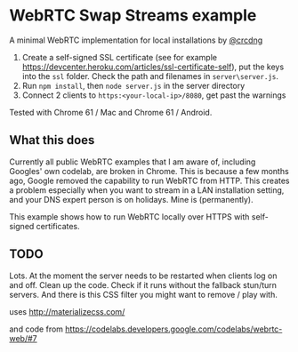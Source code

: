 # WebRTC Swap Streams example

A minimal WebRTC implementation for local installations
by [@crcdng](https://twitter.com/crcdng)

1. Create a self-signed SSL certificate (see for example https://devcenter.heroku.com/articles/ssl-certificate-self), put the keys into the `ssl` folder. Check the path and filenames in `server\server.js`.
2. Run `npm install`, then `node server.js` in the server directory
3. Connect 2 clients to `https:<your-local-ip>/8080`, get past the warnings

Tested with Chrome 61 / Mac and Chrome 61 / Android.

## What this does

Currently all public WebRTC examples that I am aware of, including Googles' own codelab, are broken in Chrome. This is because a few months ago, Google removed the capability to run WebRTC from HTTP. This creates a problem especially when you want to stream in a LAN installation setting, and your DNS expert person is on holidays. Mine is (permanently).   

This example shows how to run WebRTC locally over HTTPS with self-signed certificates.

## TODO

Lots. At the moment the server needs to be restarted when clients log on and off.
Clean up the code. Check if it runs without the fallback stun/turn servers. And there is this CSS filter you might want to remove / play with.

uses
http://materializecss.com/

and code from
https://codelabs.developers.google.com/codelabs/webrtc-web/#7

